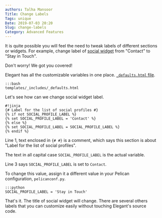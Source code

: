 ```yaml
---
authors: Talha Mansoor
Title: Change Labels
Tags: unique
Date: 2019-07-03 20:20
Slug: change-labels
Category: Advanced Features
---
```


It is quite possible you will feel the need to tweak labels of different
sections or widgets. For example, change label of [social
widget](/how-to-display-your-social-media-profiles) from "Contact" to "Stay in
Touch".

Don't worry! We got you covered!

Elegant has all the customizable variables in one place. [`_defaults.html`
file](https://github.com/Pelican-Elegant/elegant/blob/master/templates/_includes/_defaults.html).

    :::bash
    templates/_includes/_defaults.html

Let's see how can we change social widget label.

    #!jinja
    {# Label for the list of social profiles #}
    {% if not SOCIAL_PROFILE_LABEL %}
    {% set SOCIAL_PROFILE_LABEL = 'Contact' %}
    {% else %}
    {% set SOCIAL_PROFILE_LABEL = SOCIAL_PROFILE_LABEL %}
    {% endif %}

Line 1, text enclosed in `{# #}` is a comment, which says this section is about
"Label for the list of social profiles".

The text in all capital case `SOCIAL_PROFILE_LABEL` is the actual variable.

Line 3 says `SOCIAL_PROFILE_LABEL` is set to `Contact`.

To change this value, assign it a different value in your Pelican
configuration, `pelicanconf.py`.

    :::python
    SOCIAL_PROFILE_LABEL = 'Stay in Touch'

That's it. The title of social widget will change. There are several others
labels that you can customize easily without touching Elegant's source code.
